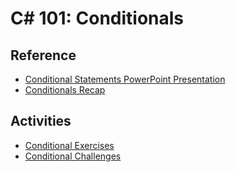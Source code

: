 # C# 101: Conditionals

## Reference
- <a href="ConditionalStatements.pptx" target="_blank">Conditional Statements PowerPoint Presentation</a>
- [Conditionals Recap](ConditionalsRecap.md)

## Activities
- [Conditional Exercises](ConditionalExercises.md)
- [Conditional Challenges](ConditionalChallenges.md)